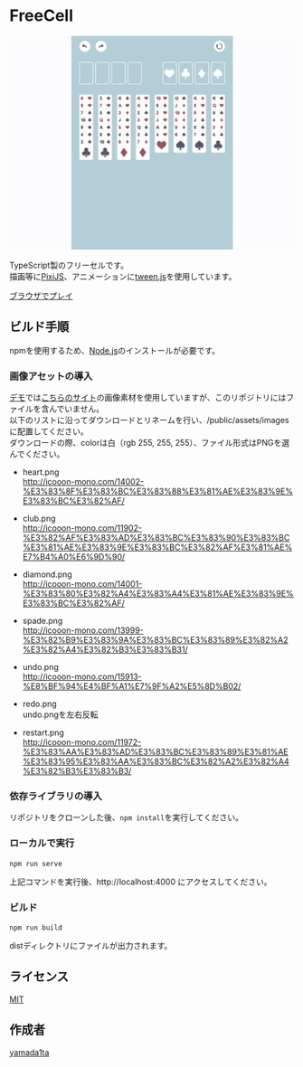 FreeCell
====

![capture](README_img.jpg)

TypeScript製のフリーセルです。  
描画等に[PixiJS](https://github.com/pixijs/pixi.js)、アニメーションに[tween.js](https://github.com/tweenjs/tween.js)を使用しています。

[ブラウザでプレイ](https://yamada1ta.gitlab.io/freecell-demo)

## ビルド手順
npmを使用するため、[Node.js](https://nodejs.org)のインストールが必要です。

### 画像アセットの導入
[デモ](https://yamada1ta.gitlab.io/freecell-demo)では[こちらのサイト](http://icooon-mono.com)の画像素材を使用していますが、このリポジトリにはファイルを含んでいません。  
以下のリストに沿ってダウンロードとリネームを行い、/public/assets/images に配置してください。  
ダウンロードの際、colorは白（rgb 255, 255, 255）、ファイル形式はPNGを選んでください。

* heart.png  
http://icooon-mono.com/14002-%E3%83%8F%E3%83%BC%E3%83%88%E3%81%AE%E3%83%9E%E3%83%BC%E3%82%AF/

* club.png  
http://icooon-mono.com/11902-%E3%82%AF%E3%83%AD%E3%83%BC%E3%83%90%E3%83%BC%E3%81%AE%E3%83%9E%E3%83%BC%E3%82%AF%E3%81%AE%E7%B4%A0%E6%9D%90/

* diamond.png  
http://icooon-mono.com/14001-%E3%83%80%E3%82%A4%E3%83%A4%E3%81%AE%E3%83%9E%E3%83%BC%E3%82%AF/

* spade.png  
http://icooon-mono.com/13999-%E3%82%B9%E3%83%9A%E3%83%BC%E3%83%89%E3%82%A2%E3%82%A4%E3%82%B3%E3%83%B31/

* undo.png  
http://icooon-mono.com/15913-%E8%BF%94%E4%BF%A1%E7%9F%A2%E5%8D%B02/

* redo.png  
undo.pngを左右反転

* restart.png  
http://icooon-mono.com/11972-%E3%83%AA%E3%83%AD%E3%83%BC%E3%83%89%E3%81%AE%E3%83%95%E3%83%AA%E3%83%BC%E3%82%A2%E3%82%A4%E3%82%B3%E3%83%B3/

### 依存ライブラリの導入
リポジトリをクローンした後、`npm install`を実行してください。

### ローカルで実行
```
npm run serve
```
上記コマンドを実行後、http://localhost:4000 にアクセスしてください。

### ビルド
```
npm run build
```
distディレクトリにファイルが出力されます。

## ライセンス
[MIT](LICENSE)

## 作成者
[yamada1ta](https://github.com/yamada1ta)
